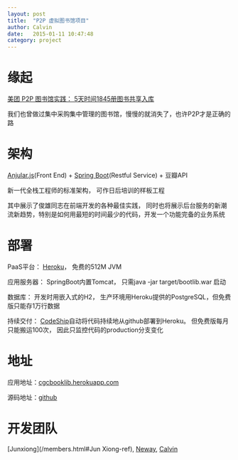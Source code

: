 ```yaml
---
layout: post
title:  "P2P 虚拟图书馆项目"
author: Calvin
date:   2015-01-11 10:47:48
category: project
---
```


# 缘起

[美团 P2P 图书馆实践： 5天时间1845册图书共享入库](http://tech.meituan.com/mt-library-introduce.html)

我们也曾做过集中采购集中管理的图书馆，慢慢的就消失了，也许P2P才是正确的路

# 架构

[Anjular.js](https://angularjs.org/)(Front End) + [Spring Boot](http://projects.spring.io/spring-boot/)(Restful Service) + 豆瓣API

新一代全栈工程师的标准架构， 可作日后培训的样板工程

其中展示了俊雄同志在前端开发的各种最佳实践， 同时也将展示后台服务的新潮流新趋势，特别是如何用最短的时间最少的代码，开发一个功能完备的业务系统


# 部署

PaaS平台： [Heroku](https://www.heroku.com)， 免费的512M JVM

应用服务器： SpringBoot内置Tomcat， 只需java -jar target/bootlib.war 启动

数据库： 开发时用嵌入式的H2， 生产环境用Heroku提供的PostgreSQL，但免费版只能存1万行数据

持续交付： [CodeShip](https://codeship.com)自动将代码持续地从github部署到Heroku。 但免费版每月只能搬运100次， 因此只监控代码的production分支变化

# 地址

应用地址：[cgcbooklib.herokuapp.com](http://f5f6lib.herokuapp.com)

源码地址：[github](http://www.github.com/f5f6/booklib)

# 开发团队

[Junxiong](/members.html#Jun Xiong-ref), [Neway](/members.html#Neway-ref), [Calvin](/members.html#Calvin-ref)
